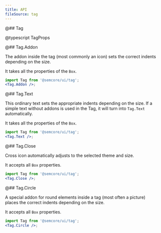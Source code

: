 ```yaml
---
title: API
fileSource: tag
---
```


@## Tag

@typescript TagProps

@## Tag.Addon

The addon inside the tag (most commonly an icon) sets the correct indents depending on the size.

It takes all the properties of the `Box`.

```jsx
import Tag from '@semcore/ui/tag';
<Tag.Addon />;
```

@## Tag.Text

This ordinary text sets the appropriate indents depending on the size. If a simple text without addons is used in the Tag, it will turn into `Tag.Text` automatically.

It takes all the properties of the `Box`.

```jsx
import Tag from '@semcore/ui/tag';
<Tag.Text />;
```

@## Tag.Close

Cross icon automatically adjusts to the selected theme and size.

It accepts all `Box` properties.

```jsx
import Tag from '@semcore/ui/tag';
<Tag.Close />;
```

@## Tag.Circle

A special addon for round elements inside a tag (most often a picture) places the correct indents depending on the size.

It accepts all `Box` properties.

```jsx
import Tag from '@semcore/ui/tag';
<Tag.Circle />;
```
